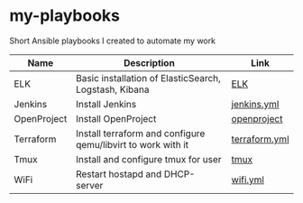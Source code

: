 # my-playbooks
Short Ansible playbooks I created to automate my work


| Name | Description | Link |
| ------ | ------ | ------ | 
| ELK | Basic installation of ElasticSearch, Logstash, Kibana | [ELK](ELK) |
| Jenkins | Install Jenkins | [jenkins.yml](jenkins/jenkins.yml) |
| OpenProject | Install OpenProject | [openproject](openproject) |
| Terraform | Install terraform and configure qemu/libvirt to work with it | [terraform.yml](terraform/terraform.yml)|
| Tmux | Install and configure tmux for user | [tmux](tmux) |
| WiFi | Restart hostapd and DHCP-server | [wifi.yml](wifi/wifi.yml) |